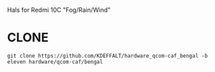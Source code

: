 Hals for Redmi 10C "Fog/Rain/Wind"

# CLONE
```
git clone https://github.com/KDEFFALT/hardware_qcom-caf_bengal -b eleven hardware/qcom-caf/bengal
```
